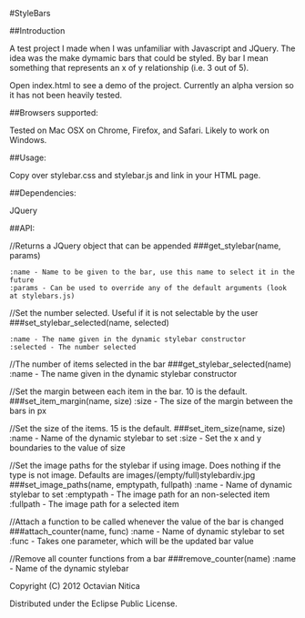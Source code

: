 #StyleBars

##Introduction

A test project I made when I was unfamiliar with Javascript and JQuery. The idea was the make dymamic bars that could be styled. By bar I mean something that represents an x of y relationship (i.e. 3 out of 5). 

Open index.html to see a demo of the project. Currently an alpha version so it has not been heavily tested. 

##Browsers supported:

Tested on Mac OSX on Chrome, Firefox, and Safari. Likely to work on Windows.

##Usage:

Copy over stylebar.css and stylebar.js and link in your HTML page.

##Dependencies:

JQuery 

##API:

//Returns a JQuery object that can be appended
###get_stylebar(name, params)

	:name - Name to be given to the bar, use this name to select it in the future
	:params - Can be used to override any of the default arguments (look at stylebars.js)
	

//Set the number selected. Useful if it is not selectable by the user	
###set_stylebar_selected(name, selected)

	:name - The name given in the dynamic stylebar constructor
	:selected - The number selected
	
//The number of items selected in the bar
###get_stylebar_selected(name)
	:name - The name given in the dynamic stylebar constructor

//Set the margin between each item in the bar. 10 is the default.
###set_item_margin(name, size) 
	:size - The size of the margin between the bars in px

//Set the size of the items. 15 is the default.
###set_item_size(name, size) 
		:name - Name of the dynamic stylebar to set
		:size - Set the x and y boundaries to the value of size
	
//Set the image paths for the stylebar if using image. Does nothing if the type is not image. Defaults are images/(empty/full)stylebardiv.jpg
###set_image_paths(name, emptypath, fullpath)
		:name - Name of dynamic stylebar to set
		:emptypath - The image path for an non-selected item
		:fullpath - The image path for a selected item
		
//Attach a function to be called whenever the value of the bar is changed
###attach_counter(name, func)
		:name - Name of dynamic stylebar to set
		:func - Takes one parameter, which will be the updated bar value
		
//Remove all counter functions from a bar
###remove_counter(name)
		:name - Name of the dynamic stylebar
		
Copyright (C) 2012 Octavian Nitica

Distributed under the Eclipse Public License.